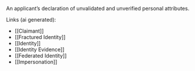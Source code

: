 An applicant’s declaration of unvalidated and unverified personal attributes.

Links (ai generated):
 - [[Claimant]]
 - [[Fractured Identity]]
 - [[Identity]]
 - [[Identity Evidence]]
 - [[Federated Identity]]
 - [[Impersonation]]

